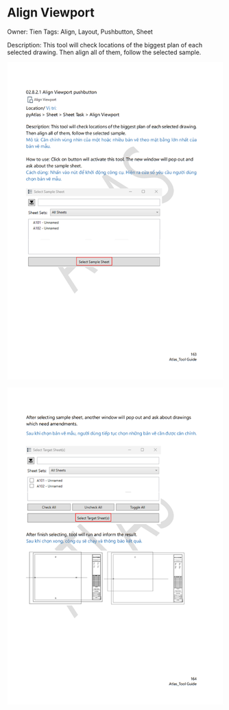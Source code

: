 # Align Viewport

Owner: Tien
Tags: Align, Layout, Pushbutton, Sheet

Description: This tool will check locations of the biggest plan of each selected drawing. Then align all of them, follow the selected sample.

![Screenshot 2023-11-22 180917.png](Align%20Viewport%209e3d6ef78dd7460495422a3819a1ad20/Screenshot_2023-11-22_180917.png)

![Screenshot 2023-11-22 180936.png](Align%20Viewport%209e3d6ef78dd7460495422a3819a1ad20/Screenshot_2023-11-22_180936.png)